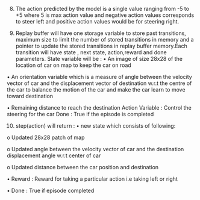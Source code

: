 8.  The action predicted by the model is a single value ranging from -5 to +5 where 5 is max action value and negative action values corresponds to steer left and positive action values would be for steering right.

9. Replay buffer will have one storage variable to store past transitions, maximum size to limit the number of stored transitions in memory and a pointer to update the stored transitions in replay buffer memory.Each transition will have state , next state, action,reward and done parameters.
 State variable will be :
•	An image of size 28x28 of the location of car on map to keep the car on road

•	An orientation variable which is a measure of angle between the velocity vector of car and the displacement vector of destination w.r.t the centre of the car to balance the motion of the car and make the car learn to move toward destination

•	Remaining distance to reach the destination
Action Variable : Control the steering for the car
Done : True if the episode is completed

10.  step(action) will return :
•	new state which consists of following:

o	Updated 28x28 patch of map

o	Updated angle between the velocity vector of car and the destination displacement angle w.r.t center of car

o	Updated distance between the car position and destination

•	Reward : Reward for taking a particular action i.e taking left or right

•	Done : True if episode completed




